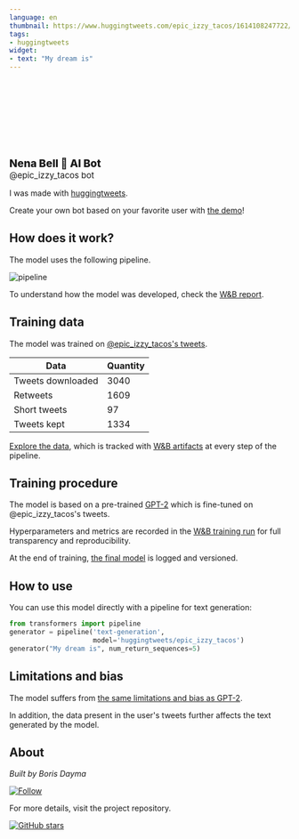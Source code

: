 ```yaml
---
language: en
thumbnail: https://www.huggingtweets.com/epic_izzy_tacos/1614108247722/predictions.png
tags:
- huggingtweets
widget:
- text: "My dream is"
---
```


<div>
<div style="width: 132px; height:132px; border-radius: 50%; background-size: cover; background-image: url('https://pbs.twimg.com/profile_images/1270568717676449792/93Uf8QYu_400x400.jpg')">
</div>
<div style="margin-top: 8px; font-size: 19px; font-weight: 800">Nena Bell 🤖 AI Bot </div>
<div style="font-size: 15px">@epic_izzy_tacos bot</div>
</div>

I was made with [huggingtweets](https://github.com/borisdayma/huggingtweets).

Create your own bot based on your favorite user with [the demo](https://colab.research.google.com/github/borisdayma/huggingtweets/blob/master/huggingtweets-demo.ipynb)!

## How does it work?

The model uses the following pipeline.

![pipeline](https://github.com/borisdayma/huggingtweets/blob/master/img/pipeline.png?raw=true)

To understand how the model was developed, check the [W&B report](https://app.wandb.ai/wandb/huggingtweets/reports/HuggingTweets-Train-a-model-to-generate-tweets--VmlldzoxMTY5MjI).

## Training data

The model was trained on [@epic_izzy_tacos's tweets](https://twitter.com/epic_izzy_tacos).

| Data | Quantity |
| --- | --- |
| Tweets downloaded | 3040 |
| Retweets | 1609 |
| Short tweets | 97 |
| Tweets kept | 1334 |

[Explore the data](https://wandb.ai/wandb/huggingtweets/runs/3k801nu2/artifacts), which is tracked with [W&B artifacts](https://docs.wandb.com/artifacts) at every step of the pipeline.

## Training procedure

The model is based on a pre-trained [GPT-2](https://huggingface.co/gpt2) which is fine-tuned on @epic_izzy_tacos's tweets.

Hyperparameters and metrics are recorded in the [W&B training run](https://wandb.ai/wandb/huggingtweets/runs/32ahicqm) for full transparency and reproducibility.

At the end of training, [the final model](https://wandb.ai/wandb/huggingtweets/runs/32ahicqm/artifacts) is logged and versioned.

## How to use

You can use this model directly with a pipeline for text generation:

```python
from transformers import pipeline
generator = pipeline('text-generation',
                     model='huggingtweets/epic_izzy_tacos')
generator("My dream is", num_return_sequences=5)
```

## Limitations and bias

The model suffers from [the same limitations and bias as GPT-2](https://huggingface.co/gpt2#limitations-and-bias).

In addition, the data present in the user's tweets further affects the text generated by the model.

## About

*Built by Boris Dayma*

[![Follow](https://img.shields.io/twitter/follow/borisdayma?style=social)](https://twitter.com/intent/follow?screen_name=borisdayma)

For more details, visit the project repository.

[![GitHub stars](https://img.shields.io/github/stars/borisdayma/huggingtweets?style=social)](https://github.com/borisdayma/huggingtweets)
